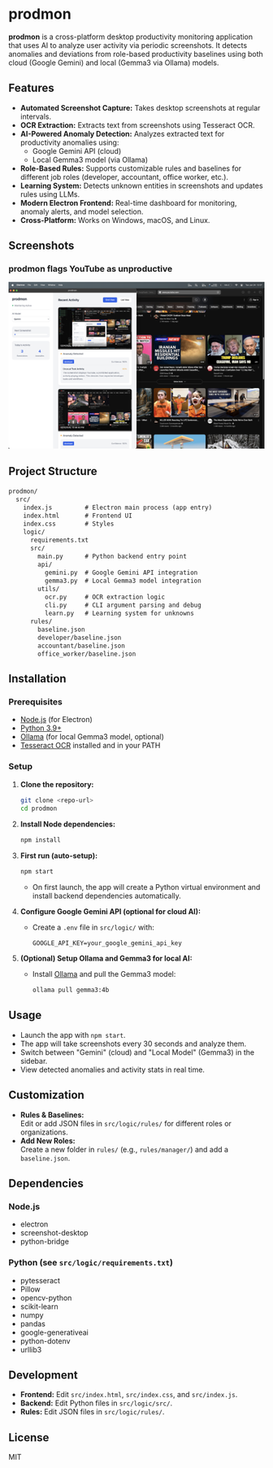 # prodmon

**prodmon** is a cross-platform desktop productivity monitoring application that uses AI to analyze user activity via periodic screenshots. It detects anomalies and deviations from role-based productivity baselines using both cloud (Google Gemini) and local (Gemma3 via Ollama) models.

## Features

- **Automated Screenshot Capture:** Takes desktop screenshots at regular intervals.
- **OCR Extraction:** Extracts text from screenshots using Tesseract OCR.
- **AI-Powered Anomaly Detection:** Analyzes extracted text for productivity anomalies using:
  - Google Gemini API (cloud)
  - Local Gemma3 model (via Ollama)
- **Role-Based Rules:** Supports customizable rules and baselines for different job roles (developer, accountant, office worker, etc.).
- **Learning System:** Detects unknown entities in screenshots and updates rules using LLMs.
- **Modern Electron Frontend:** Real-time dashboard for monitoring, anomaly alerts, and model selection.
- **Cross-Platform:** Works on Windows, macOS, and Linux.

## Screenshots

### prodmon flags YouTube as unproductive

![prodmon in action](blob/screenshot.png)

## Project Structure

```
prodmon/
  src/
    index.js         # Electron main process (app entry)
    index.html       # Frontend UI
    index.css        # Styles
    logic/
      requirements.txt
      src/
        main.py      # Python backend entry point
        api/
          gemini.py  # Google Gemini API integration
          gemma3.py  # Local Gemma3 model integration
        utils/
          ocr.py     # OCR extraction logic
          cli.py     # CLI argument parsing and debug
          learn.py   # Learning system for unknowns
      rules/
        baseline.json
        developer/baseline.json
        accountant/baseline.json
        office_worker/baseline.json
```

## Installation

### Prerequisites

- [Node.js](https://nodejs.org/) (for Electron)
- [Python 3.9+](https://www.python.org/)
- [Ollama](https://ollama.com/) (for local Gemma3 model, optional)
- [Tesseract OCR](https://github.com/tesseract-ocr/tesseract) installed and in your PATH

### Setup

1. **Clone the repository:**
   ```bash
   git clone <repo-url>
   cd prodmon
   ```

2. **Install Node dependencies:**
   ```bash
   npm install
   ```

3. **First run (auto-setup):**
   ```bash
   npm start
   ```
   - On first launch, the app will create a Python virtual environment and install backend dependencies automatically.

4. **Configure Google Gemini API (optional for cloud AI):**
   - Create a `.env` file in `src/logic/` with:
     ```
     GOOGLE_API_KEY=your_google_gemini_api_key
     ```

5. **(Optional) Setup Ollama and Gemma3 for local AI:**
   - Install [Ollama](https://ollama.com/) and pull the Gemma3 model:
     ```bash
     ollama pull gemma3:4b
     ```

## Usage

- Launch the app with `npm start`.
- The app will take screenshots every 30 seconds and analyze them.
- Switch between "Gemini" (cloud) and "Local Model" (Gemma3) in the sidebar.
- View detected anomalies and activity stats in real time.

## Customization

- **Rules & Baselines:**  
  Edit or add JSON files in `src/logic/rules/` for different roles or organizations.
- **Add New Roles:**  
  Create a new folder in `rules/` (e.g., `rules/manager/`) and add a `baseline.json`.

## Dependencies

### Node.js

- electron
- screenshot-desktop
- python-bridge

### Python (see `src/logic/requirements.txt`)

- pytesseract
- Pillow
- opencv-python
- scikit-learn
- numpy
- pandas
- google-generativeai
- python-dotenv
- urllib3

## Development

- **Frontend:** Edit `src/index.html`, `src/index.css`, and `src/index.js`.
- **Backend:** Edit Python files in `src/logic/src/`.
- **Rules:** Edit JSON files in `src/logic/rules/`.

## License

MIT
